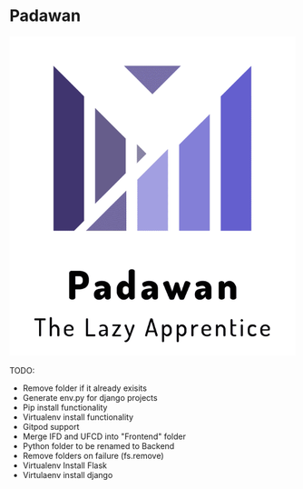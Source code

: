 # Padawan

![Padwan](assets/logo.png)

TODO:

- Remove folder if it already exisits
- Generate env.py for django projects
- Pip install functionality
- Virtualenv install functionality
- Gitpod support
- Merge IFD and UFCD into "Frontend" folder
- Python folder to be renamed to Backend
- Remove folders on failure (fs.remove)
- Virtualenv Install Flask
- Virtulaenv install django
